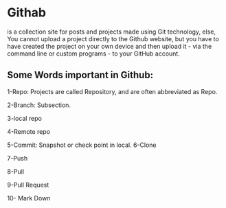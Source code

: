  # Githab
 is a collection site for posts and projects made using Git technology, else, You cannot upload a project directly to the Github website, but you have to have created the project on your own device and then upload it - via the command line or custom programs - to your GitHub account.

## Some Words important in Github:

1-Repo:
 Projects are called Repository, and are often abbreviated as Repo.

2-Branch:
Subsection.

3-local repo

4-Remote repo

5-Commit:
Snapshot or check point in local.
6-Clone

7-Push

8-Pull

9-Pull Request

10- Mark Down
